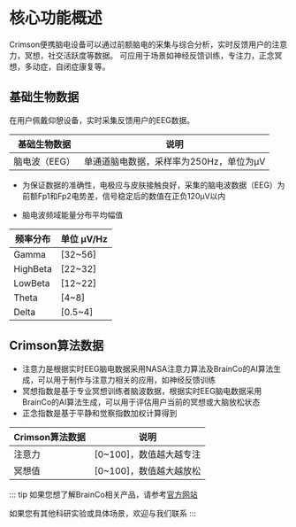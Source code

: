 # 核⼼功能概述

Crimson便携脑电设备可以通过前额脑电的采集与综合分析，实时反馈用户的注意力，冥想，社交活跃度等数据。
可应用于场景如神经反馈训练，专注力，正念冥想，多动症，自闭症康复等。

## 基础生物数据

在用户佩戴仰憩设备，实时采集反馈用户的EEG数据。

| 基础生物数据 | 说明 |
|  ----  | ----  |
| 脑电波（EEG） | 单通道脑电数据，采样率为250Hz，单位为μV |

- 为保证数据的准确性，电极应与皮肤接触良好，采集的脑电波数据（EEG）为前额Fp1和Fp2电势差，信号稳定后的数值在正负120μV以内

- 脑电波频域能量分布平均幅值

| 频率分布 | 单位 μV/Hz |
|  ----  | ----  |
| Gamma | [32~56] |
| HighBeta | [22~32] |
| LowBeta | [12~22] |
| Theta | [4~8] |
| Delta | [0.5~4] |

## Crimson算法数据

- 注意力是根据实时EEG脑电数据采用NASA注意⼒算法及BrainCo的AI算法生成，可以用于制作与注意⼒相关的应用，如神经反馈训练
- 冥想指数是基于专业冥想训练者脑波数据，根据实时EEG脑电数据采用BrainCo的AI算法生成，可以用于评估⽤户当前的冥想或大脑放松状态
- 正念指数是基于平静和觉察指数加权计算得到

| Crimson算法数据 | 说明 |
|  ----  | ----  |
| 注意力 | [0~100]，数值越大越专注 |
| 冥想值 | [0~100]，数值越大越放松 |

::: tip
如果您想了解BrainCo相关产品，请参考[官方网站](https://www.brainco-hz.com)

如果您有其他科研实验或具体场景，欢迎与我们联系
:::
